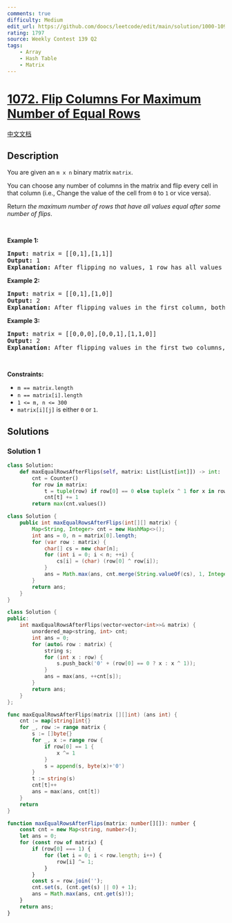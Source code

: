 ```yaml
---
comments: true
difficulty: Medium
edit_url: https://github.com/doocs/leetcode/edit/main/solution/1000-1099/1072.Flip%20Columns%20For%20Maximum%20Number%20of%20Equal%20Rows/README_EN.md
rating: 1797
source: Weekly Contest 139 Q2
tags:
    - Array
    - Hash Table
    - Matrix
---
```


<!-- problem:start -->

# [1072. Flip Columns For Maximum Number of Equal Rows](https://leetcode.com/problems/flip-columns-for-maximum-number-of-equal-rows)

[中文文档](/solution/1000-1099/1072.Flip%20Columns%20For%20Maximum%20Number%20of%20Equal%20Rows/README.md)

## Description

<!-- description:start -->

<p>You are given an <code>m x n</code> binary matrix <code>matrix</code>.</p>

<p>You can choose any number of columns in the matrix and flip every cell in that column (i.e., Change the value of the cell from <code>0</code> to <code>1</code> or vice versa).</p>

<p>Return <em>the maximum number of rows that have all values equal after some number of flips</em>.</p>

<p>&nbsp;</p>
<p><strong class="example">Example 1:</strong></p>

<pre>
<strong>Input:</strong> matrix = [[0,1],[1,1]]
<strong>Output:</strong> 1
<strong>Explanation:</strong> After flipping no values, 1 row has all values equal.
</pre>

<p><strong class="example">Example 2:</strong></p>

<pre>
<strong>Input:</strong> matrix = [[0,1],[1,0]]
<strong>Output:</strong> 2
<strong>Explanation:</strong> After flipping values in the first column, both rows have equal values.
</pre>

<p><strong class="example">Example 3:</strong></p>

<pre>
<strong>Input:</strong> matrix = [[0,0,0],[0,0,1],[1,1,0]]
<strong>Output:</strong> 2
<strong>Explanation:</strong> After flipping values in the first two columns, the last two rows have equal values.
</pre>

<p>&nbsp;</p>
<p><strong>Constraints:</strong></p>

<ul>
	<li><code>m == matrix.length</code></li>
	<li><code>n == matrix[i].length</code></li>
	<li><code>1 &lt;= m, n &lt;= 300</code></li>
	<li><code>matrix[i][j]</code> is either&nbsp;<code>0</code> or <code>1</code>.</li>
</ul>

<!-- description:end -->

## Solutions

<!-- solution:start -->

### Solution 1

<!-- tabs:start -->

```python
class Solution:
    def maxEqualRowsAfterFlips(self, matrix: List[List[int]]) -> int:
        cnt = Counter()
        for row in matrix:
            t = tuple(row) if row[0] == 0 else tuple(x ^ 1 for x in row)
            cnt[t] += 1
        return max(cnt.values())
```

```java
class Solution {
    public int maxEqualRowsAfterFlips(int[][] matrix) {
        Map<String, Integer> cnt = new HashMap<>();
        int ans = 0, n = matrix[0].length;
        for (var row : matrix) {
            char[] cs = new char[n];
            for (int i = 0; i < n; ++i) {
                cs[i] = (char) (row[0] ^ row[i]);
            }
            ans = Math.max(ans, cnt.merge(String.valueOf(cs), 1, Integer::sum));
        }
        return ans;
    }
}
```

```cpp
class Solution {
public:
    int maxEqualRowsAfterFlips(vector<vector<int>>& matrix) {
        unordered_map<string, int> cnt;
        int ans = 0;
        for (auto& row : matrix) {
            string s;
            for (int x : row) {
                s.push_back('0' + (row[0] == 0 ? x : x ^ 1));
            }
            ans = max(ans, ++cnt[s]);
        }
        return ans;
    }
};
```

```go
func maxEqualRowsAfterFlips(matrix [][]int) (ans int) {
	cnt := map[string]int{}
	for _, row := range matrix {
		s := []byte{}
		for _, x := range row {
			if row[0] == 1 {
				x ^= 1
			}
			s = append(s, byte(x)+'0')
		}
		t := string(s)
		cnt[t]++
		ans = max(ans, cnt[t])
	}
	return
}
```

```ts
function maxEqualRowsAfterFlips(matrix: number[][]): number {
    const cnt = new Map<string, number>();
    let ans = 0;
    for (const row of matrix) {
        if (row[0] === 1) {
            for (let i = 0; i < row.length; i++) {
                row[i] ^= 1;
            }
        }
        const s = row.join('');
        cnt.set(s, (cnt.get(s) || 0) + 1);
        ans = Math.max(ans, cnt.get(s)!);
    }
    return ans;
}
```

<!-- tabs:end -->

<!-- solution:end -->

<!-- problem:end -->
